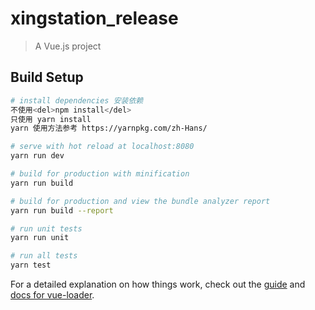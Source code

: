 # xingstation_release

> A Vue.js project

## Build Setup

```bash
# install dependencies 安装依赖
不使用<del>npm install</del>
只使用 yarn install
yarn 使用方法参考 https://yarnpkg.com/zh-Hans/

# serve with hot reload at localhost:8080
yarn run dev

# build for production with minification
yarn run build

# build for production and view the bundle analyzer report
yarn run build --report

# run unit tests
yarn run unit

# run all tests
yarn test
```

For a detailed explanation on how things work, check out the [guide](http://vuejs-templates.github.io/webpack/) and [docs for vue-loader](http://vuejs.github.io/vue-loader).
